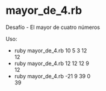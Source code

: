 # mayor_de_4.rb
Desafío - El mayor de cuatro números

Uso:

- ruby mayor_de_4.rb 10 5 3 12<br>
12
- ruby mayor_de_4.rb 12 12 12 9<br>
12
- ruby mayor_de_4.rb -21 9 39 0<br>
39
